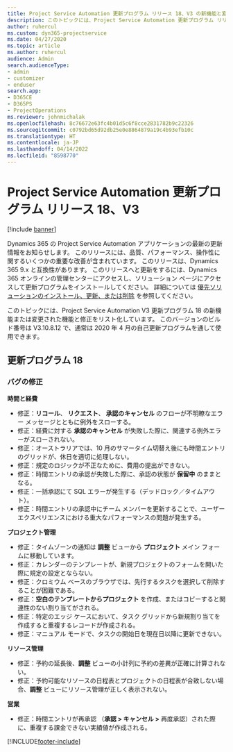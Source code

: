 ```yaml
---
title: Project Service Automation 更新プログラム リリース 18、V3 の新機能と変更点
description: このトピックには、Project Service Automation 更新プログラム リリース 18、V3 で利用可能な機能と修正をリスト化しています。
author: ruhercul
ms.custom: dyn365-projectservice
ms.date: 04/27/2020
ms.topic: article
ms.author: ruhercul
audience: Admin
search.audienceType:
- admin
- customizer
- enduser
search.app:
- D365CE
- D365PS
- ProjectOperations
ms.reviewer: johnmichalak
ms.openlocfilehash: 8c76672e63fc4b01d5c6f8cce2831782b9c22326
ms.sourcegitcommit: c0792bd65d92db25e0e8864879a19c4b93efb10c
ms.translationtype: HT
ms.contentlocale: ja-JP
ms.lasthandoff: 04/14/2022
ms.locfileid: "8598770"
---
```

# <a name="project-service-automation-update-release-18-v3"></a>Project Service Automation 更新プログラム リリース 18、V3

[!include [banner](../includes/psa-now-project-operations.md)]

Dynamics 365 の Project Service Automation アプリケーションの最新の更新情報をお知らせします。 このリリースには、品質、パフォーマンス、操作性に関するいくつかの重要な改善が含まれています。 このリリースは、Dynamics 365 9.x と互換性があります。 このリリースへと更新をするには、Dynamics 365 オンラインの管理センターにアクセスし、ソリューション ページにアクセスして更新プログラムをインストールしてください。 詳細については [優先ソリューションのインストール、更新、または削除](/power-platform/admin/install-remove-preferred-solution) を参照してください。

このトピックには、Project Service Automation V3 更新プログラム 18 の新機能または変更された機能と修正をリスト化しています。 このバージョンのビルド番号は V3.10.8.12 で、通常は 2020 年 4 月の自己更新プログラムを通して使用できます。

## <a name="update-release-18"></a>更新プログラム 18

### <a name="bug-fixes"></a>バグの修正

**時間と経費**

- 修正：**リコール**、 **リクエスト**、 **承認のキャンセル** のフローが不明瞭なエラー メッセージとともに例外をスローする。
- 修正：経費に対する **承認のキャンセル** が失敗した際に、関連する例外エラーがスローされない。
- 修正：オーストラリアでは、10 月のサマータイム切替え後にも時間エントリのグリッドが、休日を適切に処理しない。
- 修正：規定のロジックが不正なために、費用の提出ができない。
- 修正：時間エントリの承認が失敗した際に、承認の状態が **保留中** のままとなる。
- 修正：一括承認にて SQL エラーが発生する（デッドロック／タイムアウト）。
- 修正：時間エントリの承認中にチーム メンバーを更新することで、ユーザー エクスペリエンスにおける重大なパフォーマンスの問題が発生する。

**プロジェクト管理**

- 修正：タイムゾーンの通知は **調整** ビューから **プロジェクト** メイン フォームに移動しています。
- 修正：カレンダーのテンプレートが、新規プロジェクトのフォームを開いた際に規定の設定とならない。
- 修正：クロミウム ベースのブラウザでは、先行するタスクを選択して削除することが困難である。
- 修正：**空白のテンプレートからプロジェクト** を作成、またはコピーすると関連性のない割り当てがされる。
- 修正：特定のエッジ ケースにおいて、タスク グリッドから新規割り当てを作成すると重複するレコードが作成される。
- 修正：マニュアル モードで、タスクの開始日を現在日以降に更新できない。

**リソース管理**

- 修正：予約の延長後、**調整** ビューの小計列に予約の差異が正確に計算されない。
- 修正：予約可能なリソースの日程表とプロジェクトの日程表が合致しない場合、**調整** ビューにリソース管理が正しく表示されない。

**営業**

- 修正：時間エントリが再承認 （**承認 > キャンセル >** 再度承認）された際に、重複する課金できない実績値が作成される。


[!INCLUDE[footer-include](../includes/footer-banner.md)]
